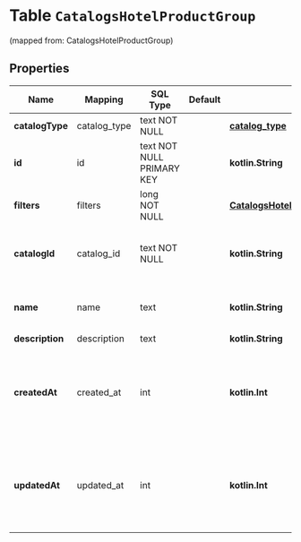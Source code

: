 
# Table `CatalogsHotelProductGroup`
(mapped from: CatalogsHotelProductGroup)

## Properties
Name | Mapping | SQL Type | Default | Type | Description | Notes
---- | ------- | -------- | ------- | ---- | ----------- | -----
**catalogType** | catalog_type | text NOT NULL |  | [**catalog_type**](#CatalogType) |  | 
**id** | id | text NOT NULL PRIMARY KEY |  | **kotlin.String** | ID of the hotel product group. | 
**filters** | filters | long NOT NULL |  | [**CatalogsHotelProductGroupFilters**](CatalogsHotelProductGroupFilters.md) |  |  [foreignkey]
**catalogId** | catalog_id | text NOT NULL |  | **kotlin.String** | Catalog id pertaining to the hotel product group. | 
**name** | name | text |  | **kotlin.String** | Name of hotel product group |  [optional]
**description** | description | text |  | **kotlin.String** |  |  [optional]
**createdAt** | created_at | int |  | **kotlin.Int** | Unix timestamp in seconds of when catalog product group was created. |  [optional]
**updatedAt** | updated_at | int |  | **kotlin.Int** | Unix timestamp in seconds of last time catalog product group was updated. |  [optional]










